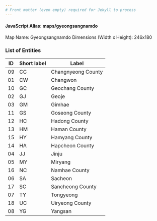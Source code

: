 ```yaml
---
# Front matter (even empty) required for Jekyll to process
---
```


#### JavaScript Alias: maps/gyeongsangnamdo

Map Name: Gyeongsangnamdo
Dimensions (Width x Height): 246x180





### List of Entities

ID | Short label | Label
---|---|---|
09|CC|Changnyeong County
01|CW|Changwon
10|GC|Geochang County
02|GJ|Geoje
03|GM|Gimhae
11|GS|Goseong County
12|HC|Hadong County
13|HM|Haman County
15|HY|Hamyang County
14|HA|Hapcheon County
04|JJ|Jinju
05|MY|Miryang
16|NC|Namhae County
06|SA|Sacheon
17|SC|Sancheong County
07|TY|Tongyeong
18|UC|Uiryeong County
08|YG|Yangsan

